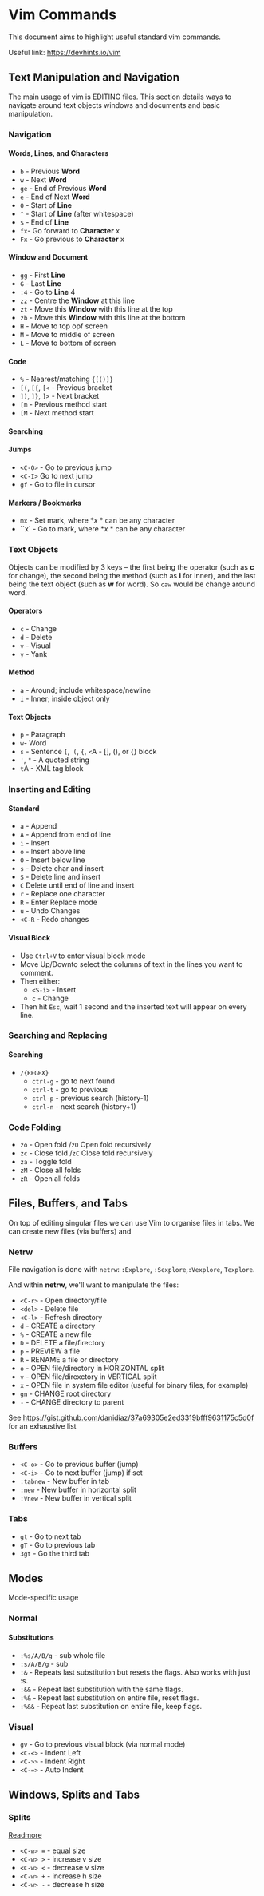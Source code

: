 # Vim Commands

This document aims to highlight useful standard vim commands.

Useful link: https://devhints.io/vim

## Text Manipulation and Navigation

The main usage of vim is EDITING files. This section details ways to navigate around text objects windows and documents and basic manipulation.

### Navigation

#### Words, Lines, and Characters

* `b` - Previous **Word**
* `w` - Next **Word**
* `ge` - End of Previous **Word**
* `e` - End of Next **Word**
* `0` - Start of **Line**
* `^` - Start of **Line** (after whitespace)
* `$` - End of **Line**
* `fx`- Go forward to **Character** x
* `Fx` - Go previous to **Character** x

#### Window and Document

* `gg` - First **Line**
* `G` - Last **Line**
* `:4` - Go to **Line** 4
* `zz` - Centre the **Window** at this line
* `zt` - Move this **Window** with this line at the top
* `zb` - Move this **Window** with this line at the bottom
* `H` - Move to top opf screen
* `M` - Move to middle of screen
* `L` - Move to bottom of screen

#### Code

* `%` - Nearest/matching `{[()]}`
* `[(`, `[{`, `[<` - Previous bracket
* `])`, `]}`, `]>` - Next bracket
* `[m` - Previous method start
* `[M` - Next method start

#### Searching

#### Jumps

- `<C-O>` - Go to previous jump
- `<C-I>` Go to next jump
- `gf` - Go to file in cursor

#### Markers / Bookmarks

* `mx` - Set mark, where **x* * can be any character
* ``x` - Go to mark, where **x* * can be any character

### Text Objects

Objects can be modified by 3 keys – the first being the operator (such as **c** for change), the second being the method (such as **i** for inner), and the last being the text object (such as **w** for word). So `caw` would be change around word.

#### Operators

* `c` - Change
* `d` - Delete
* `v` - Visual
* `y` - Yank

#### Method

* `a` - Around; include whitespace/newline
* `i` - Inner; inside object only

#### Text Objects

* `p` - Paragraph
* `w`- Word
* `s` - Sentence
  `[`,` (`, `{`, `<`A -  [], (), or {} block
* `'`,  `"` - A quoted string
* `t`A -  XML tag block

### Inserting and Editing

#### Standard

* `a` - Append
* `A` - Append from end of line
* `i` - Insert
* `o` - Insert above line
* `O` - Insert below line
* `s` - Delete char and insert
* `S` - Delete line and insert
* `C` Delete until end of line and insert
* `r` - Replace one character
* `R` - Enter Replace mode
* `u` - Undo Changes
* `<C-R` - Redo changes

#### Visual Block

- Use `Ctrl+V` to enter visual block mode
- Move Up/Downto select the columns of text in the lines you want to comment.
- Then either:
  - `<S-i>` - Insert
  - `c` - Change
- Then hit `Esc`, wait 1 second and the inserted text will appear on every line.

### Searching and Replacing

#### Searching

* `/{REGEX}`
  * `ctrl-g` - go to next found
  * `ctrl-t` - go to previous 
  * `ctrl-p` - previous search (history-1)
  * `ctrl-n` - next search (history+1)

### Code Folding

* `zo` - Open fold /`zO` Open fold recursively
* `zc` - Close fold /`zC` Close fold recursively
* `za` - Toggle fold
* `zM` - Close all folds
* `zR` - Open all folds

## Files, Buffers, and Tabs

On top of editing singular files we can use Vim to organise files in tabs. We can create new files (via buffers) and

### Netrw

File navigation is done with `netrw`: `:Explore`, `:Sexplore`,`:Vexplore`, `Texplore`.

And within **netrw**, we'll want to manipulate the files:

- `<C-r>` - Open directory/file
- `<del>` - Delete file
- `<C-l>` - Refresh directory
- `d` - CREATE a directory
- `%` - CREATE a new file
- `D` - DELETE a file/firectory
- `p` - PREVIEW a file
- `R` - RENAME a file or directory
- `o` - OPEN file/directory in HORIZONTAL split
- `v` - OPEN file/direxctory in VERTICAL split
- `x` - OPEN file in system file editor (useful for binary files, for example)
- `gn` - CHANGE root directory
- `-` - CHANGE directory to parent

See https://gist.github.com/danidiaz/37a69305e2ed3319bfff9631175c5d0f for an exhaustive list

### Buffers

* `<C-o>` - Go to previous buffer (jump)
* `<C-i>` - Go to next buffer (jump) if set
* `:tabnew` - New buffer in tab
* `:new` - New buffer in horizontal split 
* `:Vnew` - New buffer in vertical split

### Tabs

* `gt` - Go to next tab
* `gT` - Go to previous tab
* `3gt` - Go the third tab

## Modes

Mode-specific usage

### Normal

#### Substitutions

- `:%s/A/B/g` - sub whole file
- `:s/A/B/g` - sub 
- `:&` - Repeats last substitution but resets the flags. Also works with just :s.
- `:&&` - Repeat last substitution with the same flags.
- `:%&` - Repeat last substitution on entire file, reset flags.
- `:%&&` - Repeat last substitution on entire file, keep flags.

### Visual

* `gv` - Go to previous visual block (via normal mode)
* `<C-<>` - Indent Left
* `<C->>` - Indent Right
* `<C-=>` - Auto Indent

## Windows, Splits and Tabs

### Splits

[Readmore](https://vim.fandom.com/wiki/Resize_splits_more_quickly)

- `<C-w> =` - equal size
- `<C-w> >` - increase v size
- `<C-w> <` - decrease v size
- `<C-w> +` - increase h size
- `<C-w> -` - decrease h size
